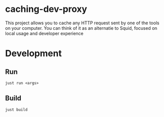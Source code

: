 # caching-dev-proxy

This project allows you to cache any HTTP request sent by one of the tools on your computer. You can think of it as an alternatie to Squid, focused on local usage and developer experience

# Development
## Run
`just run <args>`
## Build
`just build`
